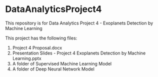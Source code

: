 # DataAnalyticsProject4

This repository is for Data Analytics Project 4 - Exoplanets Detection by Machine Learning

This project has the following files:
1.  Project 4 Proposal.docx
2.  Presentation Slides - Project 4 Exoplanets Detection by Machine Learning.pptx
3.  A folder of Supervised Machine Learning Model
4.  A folder of Deep Neural Network Model
